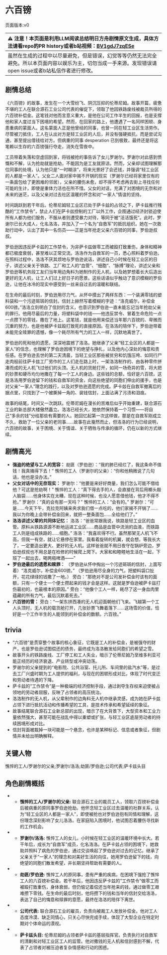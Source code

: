 # 六百镑
页面版本:v0
 

| :warning: 注意！本页面是利用LLM阅读总结明日方舟剧情原文生成，具体方法请看repo的PR history或者b站视频：[BV1gdJ7zqESe](https://www.bilibili.com/video/BV1gdJ7zqESe/)         |
|:----------------------------|
| 虽然在生成的过程中以尽量避免，但是错误，幻觉等等仍然无法完全避免。所以本页面内容以娱乐为主，切勿当成一手来源。发现错误请open issue或者b站私信作者进行修改。|



## 剧情总结
《六百镑》的故事，发生在一个大雪纷飞、阴沉压抑的伦蒂尼姆。故事开篇，疲惫不堪的工人在联合源石工业公司代表的催促下，领取了他因铁路废线被裁员所得的六百镑补偿金。这笔钱对他而言意义重大，是他在公司工作半生的回报，也是支撑他和家人度过当下困境的希望。然而，在回家的路上，他遭遇了一名同样困顿、身患重病的蒙面人。这名蒙面人正是他曾经的同事，也曾一同在轻工业区生活劳作。尽管被刀抵住，工人在认出对方是轻工业区的人后，并没有强硬抵抗，而是尝试沟通，甚至提出借钱给对方。但病重的同事 desperation 已到极致，最终还是将这笔赖以生存的六百镑强行夺走，消失在雪夜中。

工员带着失落和空虚回到家，将钱被抢的事告诉了女儿罗谢尔。罗谢尔对此感到愤慨和不解，认为抢劫就是抢劫，不能因为是工友就原谅。然而，父亲却试图理解那位同事的处境，认为他只是“一时糊涂”，将来光景好了会还钱，并强调“轻工业区的人都是一家人”。父女二人面对家中揭不开锅的现实（罗谢尔已经将家里仅有的一条面包给了更困难的邻居），父亲的腰伤未愈，却不得不考虑再去街上寻找任何可能的生计，即使是重体力活也在所不惜。父女的对话，充满了对困境的无奈和对未来的迷茫，以及父亲对过去社区温暖的怀念和对“一家人”情谊的坚持。

时间跳跃到若干年后。伦蒂尼姆轻工业区已处于萨卡兹的占领之下，萨卡兹推行残酷的“工作禁令”，禁止人们在萨卡兹控制的工厂以外工作，企图通过经济封锁迫使所有人都为他们服务，不服从者则遭受暴力对待，等同于被“活活饿死”。此时，罗谢尔已长大成人，化名洛洛，并加入了一个名为“自救军”的抵抗组织。她在一次救助行动中，认出了其中一名伤员——正是当年抢走父亲六百镑的同事，罗伯逊叔叔。

罗伯逊因违反萨卡兹的工作禁令，为非萨卡兹做零工而被殴打致重伤，身体和精神都已极度衰弱，甚至难以正常交流。洛洛作为自救军的一员，悉心照料着罗伯逊。在照料过程中，洛洛不厌其烦地与罗伯逊说话，讲述自己小时候在轻工业区的日子，讲述父亲关于铁路、工厂和工人的“血管”、“细胞”、“脉搏”理论，讲述父亲和罗伯逊等机务段工友们当年用边角料为她制作的无人机，以及她梦想着长大后造出更好的无人机，让工人们过上好日子的愿景。这些话语似乎触动了意识模糊的罗伯逊，让他在冰冷的现实中感受到一丝来自过去的温暖和联结。

在生命的最后时刻，罗伯逊用尽力气，从怀中摸出了两样东西：一个装满零钱的塑料袋和一个污迹斑斑的信封。信封上赫然写着模糊的字迹：“洛克威尔，补偿金600镑。”洛洛立刻明白了信封的含义，也意识到罗伯逊一直未能忘记当年抢劫父亲的罪行。他用尽最后的力量，将塑料袋中的钱——他违反禁令、冒着生命危险一点一点攒下的零钱，撒在了地上。这笔钱，就是他用来偿还当年那六百镑的、卑微而沉重的努力，也是他被萨卡兹殴打致死的直接原因。在洛洛的陪伴下，罗伯逊带着未能完全赎罪的遗憾，像一个耗尽所有气力的工人一样，沉默地离世了。

罗伯逊的死和他的遗愿，深深地震撼了洛洛。她继承了父亲“轻工业区的人都是一家人”的信念，也理解了罗伯逊困境下的绝望与挣扎，以及他内心深处的悔意和责任感。在罗伯逊去世的第二天清晨，当轻工业区那些被贫穷和饥饿压垮、如同行尸走肉般前往萨卡兹工厂劳作的工人们走在路上时，一架洛洛制作的、由各种零件拼凑而成的无人机飞过他们的头顶。无人机的货舱打开，如同一场奇异的雪，将大把的钞票和硬币均匀地撒在了每一个工人的身边。这些钱的总额，恰好是六百镑。这是洛洛用罗伯逊留下的钱和自救军的资金，向这些绝望的同胞们伸出的援手，也是对父亲“一家人”理念的践行，以及对罗伯逊遗愿的完成。萨卡兹在自救军撤离后的据点里，只找到了一个被撕掉一角的、装钱信封，上面沾满了污渍和泪痕。

故事的结尾，时间又一次跳跃。伦蒂尼姆在漫长的苦难后似乎开始重建，联合源石工业的新总部大楼傲然矗立。洛洛已经长大，她依然保持着一个习惯——将自己“多余的钱”分给那些有需要的人。她回忆起第一次这样做，那是在自救军刚成立不久，救助了一位父亲的老同事……故事在此戛然而止，但洛洛的行为已经说明，六百镑的故事，关于困境、关于情谊、关于牺牲与传承的循环，仍在以新的方式继续。
## 剧情高光
*   **强盗的绝望与工人的宽容：**
    劫匪（罗伯逊）：“我的肺已经烂了，我这条命不值钱！我真捅得下去！”
    憔悴的工人（罗谢尔的父亲）：“你和他稍微说了几句话，他也是没办法。”
*   **父女对话中的无奈现实：**
    罗谢尔：“他要是来好好商量，我们怎么可能不借给他？可这是抢劫啊！”
    憔悴的工人：“真下得去手的人，会直接在背后用榔头敲人脑袋......他身体实在太糟，现在这种时候，也没人愿意借他钱，他才不得不抢。”
    罗谢尔：“真的会有那一天吗？”
    憔悴的工人：“会有的。”
    罗谢尔：“可是......今天下午，克拉克阿姨来央求我们借一点吃的，他们家揭不开锅了......我以为你晚上会带补偿金回来，就把一整条面包......全给他们了。”
*   **洛洛讲述父辈的共同体记忆：**
    洛洛：“爸爸常跟我说，铁路是轻工业区的血管。原料从铁路源源不断地运进工业区......商品是血管中流淌的血液，而铁路工人则是组成铁路的......细胞。”
    洛洛：“我喜欢得不行。虽然那架无人机飞不高，但我一有空，就让它悬停在家里。我看着旋转的机翼，就会想，等我长大了，一定要造出更大、更好的无人机。这样爸爸就不用日夜守在锅炉旁边，罗伯逊叔叔也不用总是在检修的时候爬上爬下。大家和和睦睦地生活在一起，下班了一起出去，喝两瓶啤酒——”
*   **罗伯逊最后的遗愿和赎罪：**
    （罗伯逊从怀中掏出一个污迹斑斑的信封，上面写着）“洛克威尔，补偿金600镑。”
    （罗伯逊用尽全身的力气，把塑料袋口扯开，花花绿绿的钱撒了一地。）
    旁白：“那绝对不是公司发补偿金时该有的面额，只有一个便士一个便士攒起来的钱才会是这样。这就是罗伯逊被萨卡兹打伤最初的，也最根本的原因。”
    旁白：“他像个工人一样，耗尽了这一身血肉里蕴藏的所有力气，最后沉默着死去。”
*   **六百镑的雪：**
    旁白：“一架东拼西凑的无人机迎面朝他们飞来。飞越第一个工人头顶时，无人机的载货舱打开，几张钞票飞舞着落下......这场雪的价值，恰好是一个工作半生的人能领到的补偿金的数额。六百镑。”
## trivia
*   “六百镑”是贯穿整个故事的核心象征，它既是工人的补偿金，是被强夺的财产，也是罗伯逊试图偿还的债务，最终成为洛洛散发给同胞们的希望之雪。
*   故事开头的铁路废线、工厂停工和工人失业，暗示了伦蒂尼姆乃至维多利亚可能正经历的经济衰退、产业转型或冲突动荡。
*   罗谢尔的父亲提到的“电影院、公共浴室、托儿所、车间里的盐汽水”等，是过去工厂兴盛时期为工人提供的福利，与现在的困顿形成对比，体现了时代变迁和劳动者待遇的下降。
*   萨卡兹的“工作禁令”是一种极端的经济控制手段，通过剥夺生存权来迫使被占领地的劳动者屈服，反映了占领者的高压统治。
*   洛洛制作的无人机，从父辈制作的边角料无人机中继承灵感，成为她在萨卡兹占领下进行抵抗活动和传播希望的工具，是技术传承和希望延续的象征。
*   故事结尾联合源石工业新总部的出现，暗示了在大背景下，大型资本和工业力量依然强大，甚至可能在战乱中得以重塑或扩张，与轻工业区底层劳动者的持续困境形成对比。
*   信封背面被裁掉一块可能是一个悬念，也许是某种标记、信息或者象征，但剧情并未给出明确解释。
## 关键人物
憔悴的工人/罗谢尔的父亲;罗谢尔/洛洛;劫匪/罗伯逊;公司代表;萨卡兹头目
## 角色剧情概括
-   *   **憔悴的工人/罗谢尔的父亲:** 联合源石工业的裁员工人，领取六百镑补偿金后被病重的原同事罗伯逊抢劫。他怀念轻工业区过去温暖的社群关系，认为“轻工业区的人都是一家人”，即使被抢也对罗伯逊抱有同情和理解，这份理念深刻影响了女儿洛洛。在家庭陷入困境时，他试图忍着腰伤寻找新的工作机会。
-   *   **罗谢尔/洛洛:** 憔悴工人的女儿，小时候在轻工业区的温暖环境中长大。若干年后，成长为“自救军”成员，化名洛洛。在萨卡兹占领的困境下，她救助并照料了病危的罗伯逊，通过交谈唤起了罗伯逊对过去的记忆。继承了父亲关于“一家人”的理念和对美好生活的向往，她用罗伯逊留下的钱，向绝望的同胞们散发希望，并长期坚持帮助有需要的人。
-   *   **劫匪/罗伯逊:** 憔悴工人的原同事，患有严重的疾病，在困境下强抢了憔悴工人的六百镑补偿金。若干年后，他因违反萨卡兹的“工作禁令”做零工而被殴打致重伤，身体衰弱，但仍惦记着偿还当年抢来的钱，通过做零工艰难攒下零钱。在生命的最后时刻，他将攒下的钱和当年的信封交给洛洛，表达了自己的悔意和赎罪的意愿，最终在洛洛的陪伴下离世。
-   *   **公司代表:** 联合源石工业的雇员，负责向被裁工人发放补偿金。他对工人态度冷漠、缺乏同情心，只关心尽快完成手续，体现了大型企业在特定时期对个体命运的漠视。
-   *   **萨卡兹头目:** 伦蒂尼姆的占领者萨卡兹的基层指挥官。负责执行对自救军的清剿和对轻工业区工人的监管。他对撒钱的无人机和信封感到不解，代表了占领者对被压迫者复杂情感和行动的困惑。